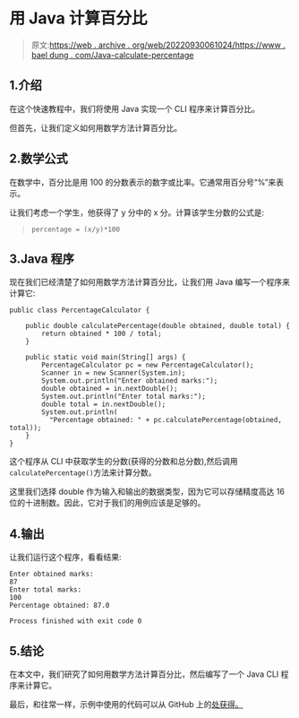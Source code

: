 # 用 Java 计算百分比

> 原文:[https://web . archive . org/web/20220930061024/https://www . bael dung . com/Java-calculate-percentage](https://web.archive.org/web/20220930061024/https://www.baeldung.com/java-calculate-percentage)

## 1.介绍

在这个快速教程中，我们将使用 Java 实现一个 CLI 程序来计算百分比。

但首先，让我们定义如何用数学方法计算百分比。

## 2.数学公式

在数学中，百分比是用 100 的分数表示的数字或比率。它通常用百分号“%”来表示。

让我们考虑一个学生，他获得了 y 分中的 x 分。计算该学生分数的公式是:

> `percentage = (x/y)*100`

## 3.Java 程序

现在我们已经清楚了如何用数学方法计算百分比，让我们用 Java 编写一个程序来计算它:

```
public class PercentageCalculator {

    public double calculatePercentage(double obtained, double total) {
        return obtained * 100 / total;
    }

    public static void main(String[] args) {
        PercentageCalculator pc = new PercentageCalculator();
        Scanner in = new Scanner(System.in);
        System.out.println("Enter obtained marks:");
        double obtained = in.nextDouble();
        System.out.println("Enter total marks:");
        double total = in.nextDouble();
        System.out.println(
          "Percentage obtained: " + pc.calculatePercentage(obtained, total));
    }
}
```

这个程序从 CLI 中获取学生的分数(获得的分数和总分数),然后调用`calculatePercentage()`方法来计算分数。

这里我们选择 double 作为输入和输出的数据类型，因为它可以存储精度高达 16 位的十进制数。因此，它对于我们的用例应该是足够的。

## 4.输出

让我们运行这个程序，看看结果:

```
Enter obtained marks:
87
Enter total marks:
100
Percentage obtained: 87.0

Process finished with exit code 0
```

## 5.结论

在本文中，我们研究了如何用数学方法计算百分比，然后编写了一个 Java CLI 程序来计算它。

最后，和往常一样，示例中使用的代码可以从 GitHub 上的[处获得。](https://web.archive.org/web/20220901112516/https://github.com/eugenp/tutorials/tree/master/core-java-modules/core-java-lang-math)